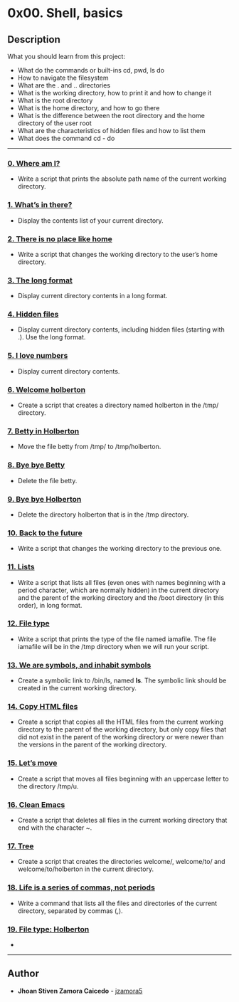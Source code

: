 # 0x00. Shell, basics

## Description
What you should learn from this project:

* What do the commands or built-ins cd, pwd, ls do
* How to navigate the filesystem
* What are the . and .. directories
* What is the working directory, how to print it and how to change it
* What is the root directory
* What is the home directory, and how to go there
* What is the difference between the root directory and the home directory of the user root
* What are the characteristics of hidden files and how to list them
* What does the command cd - do

---

### [0. Where am I?](./0-current_working_directory)
* Write a script that prints the absolute path name of the current working directory.

### [1. What’s in there?](./1-listit)
* Display the contents list of your current directory.


### [2. There is no place like home](./2-bring_me_home)
* Write a script that changes the working directory to the user’s home directory.


### [3. The long format ](./3-listfiles)
* Display current directory contents in a long format.


### [4. Hidden files](./4-listmorefiles)
* Display current directory contents, including hidden files (starting with .). Use the long format.


### [5. I love numbers](./5-listfilesdigitonly)
* Display current directory contents.

### [6. Welcome holberton](./6-firstdirectory)
* Create a script that creates a directory named holberton in the /tmp/ directory.

### [7. Betty in Holberton ](./7-movethatfile)
* Move the file betty from /tmp/ to /tmp/holberton.

### [8. Bye bye Betty ](./8-firstdelete)
* Delete the file betty.

### [9. Bye bye Holberton](./9-firstdirdeletion)
* Delete the directory holberton that is in the /tmp directory.

### [10. Back to the future ](./10-back)
* Write a script that changes the working directory to the previous one.

### [11. Lists ](./11-lists)
* Write a script that lists all files (even ones with names beginning with a period character, which are normally hidden) in the current directory and the parent of the working directory and the /boot directory (in this order), in long format.

### [12. File type](./12-file_type)
* Write a script that prints the type of the file named iamafile. The file iamafile will be in the /tmp directory when we will run your script.

### [13. We are symbols, and inhabit symbols](./13-symbolic_link)
* Create a symbolic link to /bin/ls, named __ls__. The symbolic link should be created in the current working directory.

### [14. Copy HTML files](./14-copy_html)
* Create a script that copies all the HTML files from the current working directory to the parent of the working directory, but only copy files that did not exist in the parent of the working directory or were newer than the versions in the parent of the working directory.

### [15. Let’s move](./15-lets_move)
* Create a script that moves all files beginning with an uppercase letter to the directory /tmp/u.

### [16. Clean Emacs](./16-clean_emacs)
* Create a script that deletes all files in the current working directory that end with the character ~.

### [17. Tree](./17-tree)
* Create a script that creates the directories welcome/, welcome/to/ and welcome/to/holberton in the current directory.

### [18. Life is a series of commas, not periods](./18-commas)
* Write a command that lists all the files and directories of the current directory, separated by commas (,).

### [19. File type: Holberton](./holberton.mgc)
*

---

## Author
* **Jhoan Stiven Zamora Caicedo** - [jzamora5](https://github.com/jzamora5)


